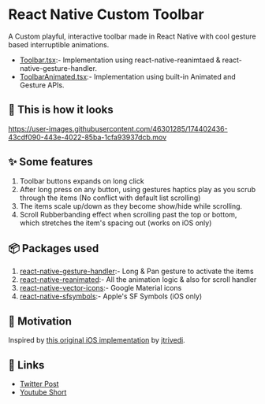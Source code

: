 # React Native Custom Toolbar

A Custom playful, interactive toolbar made in React Native with cool gesture based interruptible animations.
- [Toolbar.tsx](./Toolbar.tsx):- Implementation using react-native-reanimtaed & react-native-gesture-handler.
- [ToolbarAnimated.tsx](./ToolbarAnimated.tsx):- Implementation using built-in Animated and Gesture APIs.

## 👀 This is how it looks

https://user-images.githubusercontent.com/46301285/174402436-43cdf090-443e-4022-85ba-1cfa93937dcb.mov

## ✨ Some features

1. Toolbar buttons expands on long click
2. After long press on any button, using gestures haptics play as you scrub through the items (No conflict with default list scrolling)
3. The items scale up/down as they become show/hide while scrolling.
4. Scroll Rubberbanding effect when scrolling past the top or bottom, which stretches the item's spacing out (works on iOS only)

## 📦 Packages used

1. [react-native-gesture-handler](https://github.com/software-mansion/react-native-gesture-handler):- Long & Pan gesture to activate the items
2. [react-native-reanimated](https://github.com/software-mansion/react-native-reanimated):- All the animation logic & also for scroll handler
3. [react-native-vector-icons](https://github.com/oblador/react-native-vector-icons):- Google Material icons
4. [react-native-sfsymbols](https://github.com/birkir/react-native-sfsymbols):- Apple's SF Symbols (iOS only)

## 🌻 Motivation

Inspired by [this original iOS implementation](https://twitter.com/jmtrivedi/status/1517561485622321152) by [jtrivedi](https://github.com/jtrivedi).

## 🔗 Links

- [Twitter Post](https://twitter.com/aashudubey_ad/status/1539354978266935296)
- [Youtube Short](https://youtube.com/shorts/aSqV4uT0wgk?feature=share)
